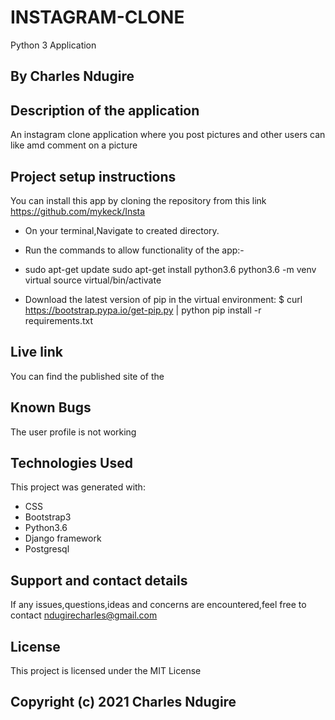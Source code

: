 # INSTAGRAM-CLONE
Python 3 Application
## By Charles Ndugire

## Description of the application
An instagram clone application where you post pictures and other users can like amd comment on a picture

## Project setup instructions
You can install this app by cloning the repository from this link https://github.com/mykeck/Insta</br  >
* On your terminal,Navigate to created directory.</br  >
* Run the  commands to allow functionality of the app:-</br  >
* sudo apt-get update sudo apt-get install python3.6 python3.6 -m venv virtual source virtual/bin/activate</br  >

* Download the latest version of pip in the virtual environment: $ curl https://bootstrap.pypa.io/get-pip.py | python pip install -r requirements.txt</br  >

## Live link
You can find the published site of the

## Known Bugs
The user profile is not working


## Technologies Used
This project was generated with:
* CSS</br  >
* Bootstrap3</br  >
* Python3.6</br  >
* Django framework</br  >
* Postgresql</br  >



## Support and contact details
 If any issues,questions,ideas and concerns are encountered,feel free to contact ndugirecharles@gmail.com

## License
This project is licensed under the MIT License

## Copyright (c) 2021 Charles Ndugire
